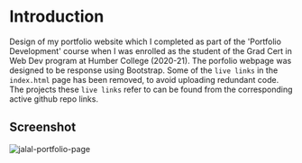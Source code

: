 # Introduction
Design of my portfolio website which I completed as part of the 'Portfolio Development' course when I was enrolled as the student of the Grad Cert in Web Dev program at Humber College (2020-21). The porfolio webpage was designed to be response using Bootstrap. Some of the `live links` in the `index.html` page has been removed, to avoid uploading redundant code. The projects these `live links` refer to can be found from the corresponding active github repo links.

## Screenshot
![jalal-portfolio-page](https://user-images.githubusercontent.com/58306478/182049483-0f87004d-d520-4e16-ad36-4953ac94d298.jpg)
